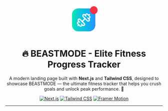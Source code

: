 <div align="center">
  <img src="./public/favicon.png" alt="BEASTMODE Logo" width="100" height="100" />

  <h1>🔥 BEASTMODE - Elite Fitness Progress Tracker</h1>
  
  <p>
    A modern landing page built with <b>Next.js</b> and <b>Tailwind CSS</b>, designed to showcase BEASTMODE — 
    the ultimate fitness tracker that helps you crush goals and unlock peak performance. 🚀
  </p>

  [![Next.js](https://img.shields.io/badge/Next.js-15-black?style=for-the-badge&logo=next.js)](https://nextjs.org/)
  [![Tailwind CSS](https://img.shields.io/badge/Tailwind_CSS-3-38B2AC?style=for-the-badge&logo=tailwind-css)](https://tailwindcss.com/)
  [![Framer Motion](https://img.shields.io/badge/Framer_Motion-11-FF0055?style=for-the-badge&logo=framer)](https://www.framer.com/motion/)
</div>

---

